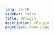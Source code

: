 ```yaml
---
lang: zh-CN
sidebar: false
title: XPlugin
description: XPlugin
pageClass: home-page
---
```

<MyHomeContent></MyHomeContent>